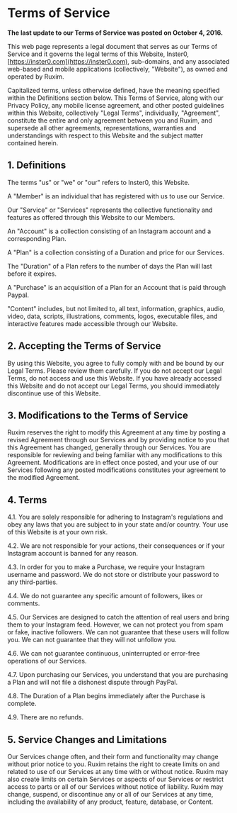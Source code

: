 # Terms of Service
**The last update to our Terms of Service was posted on October 4, 2016.**

This web page represents a legal document that serves as our Terms of Service and it governs the legal terms of this Website, Inster0, [https://inster0.com](https://inster0.com), sub-domains, and any associated web-based and mobile applications (collectively, "Website"), as owned and operated by Ruxim.

Capitalized terms, unless otherwise defined, have the meaning specified within the Definitions section below. This Terms of Service, along with our Privacy Policy, any mobile license agreement, and other posted guidelines within this Website, collectively "Legal Terms", individually, "Agreement", constitute the entire and only agreement between you and Ruxim, and supersede all other agreements, representations, warranties and understandings with respect to this Website and the subject matter contained herein.

## 1. Definitions

The terms "us" or "we" or "our" refers to Inster0, this Website.

A "Member" is an individual that has registered with us to use our Service.

Our "Service" or "Services" represents the collective functionality and features as offered through this Website to our Members.

An "Account" is a collection consisting of an Instagram account and a corresponding Plan.

A "Plan" is a collection consisting of a Duration and price for our Services.

The "Duration" of a Plan refers to the number of days the Plan will last before it expires.

A "Purchase" is an acquisition of a Plan for an Account that is paid through Paypal.

"Content" includes, but not limited to, all text, information, graphics, audio, video, data, scripts, illustrations, comments, logos, executable files, and interactive features made accessible through our Website.

## 2. Accepting the Terms of Service

By using this Website, you agree to fully comply with and be bound by our Legal Terms. Please review them carefully. If you do not accept our Legal Terms, do not access and use this Website. If you have already accessed this Website and do not accept our Legal Terms, you should immediately discontinue use of this Website.

## 3. Modifications to the Terms of Service

Ruxim reserves the right to modify this Agreement at any time by posting a revised Agreement through our Services and by providing notice to you that this Agreement has changed, generally through our Services. You are responsible for reviewing and being familiar with any modifications to this Agreement. Modifications are in effect once posted, and your use of our Services following any posted modifications constitutes your agreement to the modified Agreement.

## 4. Terms

4.1. You are solely responsible for adhering to Instagram's regulations and obey any laws that you are subject to in your state and/or country. Your use of this Website is at your own risk.

4.2. We are not responsible for your actions, their consequences or if your Instagram account is banned for any reason.

4.3. In order for you to make a Purchase, we require your Instagram username and password. We do not store or distribute your password to any third-parties.

4.4. We do not guarantee any specific amount of followers, likes or comments.

4.5. Our Services are designed to catch the attention of real users and bring them to your Instagram feed. However, we can not protect you from spam or fake, inactive followers. We can not guarantee that these users will follow you. We can not guarantee that they will not unfollow you.

4.6. We can not guarantee continuous, uninterrupted or error-free operations of our Services.

4.7. Upon purchasing our Services, you understand that you are purchasing a Plan and will not file a dishonest dispute through PayPal.

4.8. The Duration of a Plan begins immediately after the Purchase is complete.

4.9. There are no refunds.

## 5. Service Changes and Limitations

Our Services change often, and their form and functionality may change without prior notice to you. Ruxim retains the right to create limits on and related to use of our Services at any time with or without notice. Ruxim may also create limits on certain Services or aspects of our Services or restrict access to parts or all of our Services without notice of liability. Ruxim may change, suspend, or discontinue any or all of our Services at any time, including the availability of any product, feature, database, or Content.
